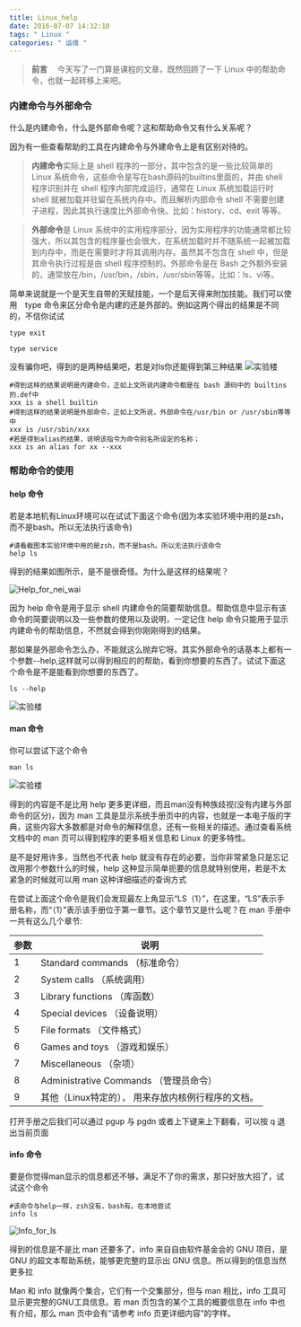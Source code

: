 ```yaml
---
title: Linux_help
date: 2016-07-07 14:32:10
tags: " Linux "
categories: " 运维 "
---
```


>**前言**
　今天写了一门算是课程的文章，既然回顾了一下 Linux 中的帮助命令，也就一起转移上来吧。

### 内建命令与外部命令

什么是内建命令，什么是外部命令呢？这和帮助命令又有什么关系呢？

因为有一些查看帮助的工具在内建命令与外建命令上是有区别对待的。

> **内建命令**实际上是 shell 程序的一部分，其中包含的是一些比较简单的 Linux 系统命令，这些命令是写在bash源码的builtins里面的，并由 shell 程序识别并在 shell 程序内部完成运行，通常在 Linux 系统加载运行时 shell 就被加载并驻留在系统内存中。而且解析内部命令 shell 不需要创建子进程，因此其执行速度比外部命令快。比如：history、cd、exit 等等。

> **外部命令**是 Linux 系统中的实用程序部分，因为实用程序的功能通常都比较强大，所以其包含的程序量也会很大，在系统加载时并不随系统一起被加载到内存中，而是在需要时才将其调用内存。虽然其不包含在 shell 中，但是其命令执行过程是由 shell 程序控制的。外部命令是在 Bash 之外额外安装的，通常放在/bin，/usr/bin，/sbin，/usr/sbin等等。比如：ls、vi等。

简单来说就是一个是天生自带的天赋技能，一个是后天得来附加技能。我们可以使用　type 命令来区分命令是内建的还是外部的。例如这两个得出的结果是不同的，不信你试试

```
type exit

type service
```

没有骗你吧，得到的是两种结果吧，若是对ls你还能得到第三种结果
![实验楼](https://dn-simplecloud.qbox.me/1135081467870301890-wm)

```
#得到这样的结果说明是内建命令，正如上文所说内建命令都是在 bash 源码中的 builtins 的.def中
xxx is a shell builtin
#得到这样的结果说明是外部命令，正如上文所说，外部命令在/usr/bin or /usr/sbin等等中
xxx is /usr/sbin/xxx
#若是得到alias的结果，说明该指令为命令别名所设定的名称；
xxx is an alias for xx --xxx
```

### 帮助命令的使用

#### help 命令

若是本地机有Linux环境可以在试试下面这个命令(因为本实验环境中用的是zsh，而不是bash。所以无法执行该命令)

```
#请看截图本实验环境中用的是zsh，而不是bash。所以无法执行该命令
help ls
```

得到的结果如图所示，是不是很奇怪。为什么是这样的结果呢？

![Help_for_nei_wai]()

因为 help 命令是用于显示 shell 内建命令的简要帮助信息。帮助信息中显示有该命令的简要说明以及一些参数的使用以及说明，一定记住 help 命令只能用于显示内建命令的帮助信息，不然就会得到你刚刚得到的结果。

那如果是外部命令怎么办，不能就这么抛弃它呀。其实外部命令的话基本上都有一个参数--help,这样就可以得到相应的的帮助，看到你想要的东西了。试试下面这个命令是不是能看到你想要的东西了。

```
ls --help
```

![实验楼](https://dn-simplecloud.qbox.me/1135081467871419660-wm)

#### man 命令

你可以尝试下这个命令

```
man ls
```

![实验楼](https://dn-simplecloud.qbox.me/1135081467871829217-wm)

得到的内容是不是比用 help 更多更详细，而且man没有种族歧视(没有内建与外部命令的区分)，因为 man 工具是显示系统手册页中的内容，也就是一本电子版的字典，这些内容大多数都是对命令的解释信息，还有一些相关的描述。通过查看系统文档中的 man 页可以得到程序的更多相关信息和 Linux 的更多特性。

是不是好用许多，当然也不代表 help 就没有存在的必要，当你非常紧急只是忘记改用那个参数什么的时候，help 这种显示简单扼要的信息就特别使用，若是不太紧急的时候就可以用 man 这种详细描述的查询方式

在尝试上面这个命令是我们会发现最左上角显示“LS（1）”，在这里，“LS”表示手册名称，而“（1）”表示该手册位于第一章节。这个章节又是什么呢？在 man 手册中一共有这么几个章节:

|参数 | 说明 |
|-----|-----|
| 1 | Standard commands （标准命令）|
| 2 | System calls （系统调用）|
| 3 | Library functions （库函数）|
| 4 | Special devices （设备说明）|
| 5 | File formats （文件格式）|
| 6 | Games and toys （游戏和娱乐）|
| 7 | Miscellaneous （杂项）|
| 8 | Administrative Commands （管理员命令）|
| 9 | 其他（Linux特定的）， 用来存放内核例行程序的文档。|

打开手册之后我们可以通过 pgup 与 pgdn 或者上下键来上下翻看，可以按 q 退出当前页面

#### info 命令

要是你觉得man显示的信息都还不够，满足不了你的需求，那只好放大招了，试试这个命令

```
#该命令与help一样，zsh没有，bash有。在本地尝试
info ls
```

![Info_for_ls]()

得到的信息是不是比 man 还要多了，info 来自自由软件基金会的 GNU 项目，是 GNU 的超文本帮助系统，能够更完整的显示出 GNU 信息。所以得到的信息当然更多拉

Man 和 info 就像两个集合，它们有一个交集部分，但与 man 相比，info 工具可显示更完整的GNU工具信息。若 man 页包含的某个工具的概要信息在 info 中也有介绍，那么 man 页中会有“请参考 info 页更详细内容”的字样。
